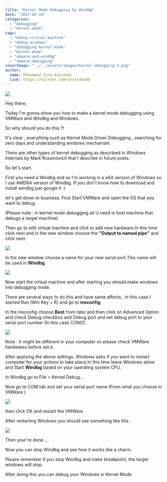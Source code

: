 ```yaml
---
title: "Kernel Mode Debugging by Windbg"
date: "2017-03-19"
categories: 
  - "debugging"
  - "kernel-mode"
tags: 
  - "debug-virtual-machine"
  - "debug-windows"
  - "debugging-kernel-mode"
  - "kernel-mode"
  - "vmware-and-windbg"
  - "vmware-debugging"
coverImage: "../../assets/images/kernel-debugging-5.png"
author:
  name: Mohammad Sina Karvandi
  link: https://twitter.com/Intel80x86
---
```


![](../../assets/images/kernel-debugging-5.png)

Hey there,

Today I'm gonna show you how to make a kernel mode debugging using VMWare and Windbg and Windows.

So why should you do this ?!

It's clear , everything such as Kernel Mode Driver Debugging , searching for zero days and understanding windows mechanism.

There are other types of kernel debugging as described in Windows Internals by Mark Russinovich that I describe in future posts.

So let's start.

First you need a Windbg and as I'm working in a x64 version of Windows so I use AMD64 version of Windbg. If you don't know how to download and install windbg just google it :)

let's get down to business. First Start VMWare and open the OS that you want to debug.

(Please note : in kernel mode debugging all U need is host machine that debugs a target machine)

Then go to edit virtual machine and click to add new hardware.In this time click next and in the new window choose the **"Output to named pipe"** and click next.

![](../../assets/images/kernel-debugging-1.png)

In the new window choose a name for your new serial port.This name will be used in **Windbg**.

![](../../assets/images/kernel-debugging-2.png)

Now start the virtual machine and after starting you should make windows into debugging mode.

There are several ways to do this and have same affects , In this case I started Run (Win Key + R) and go to **msconfig**.

In the msconfig choose **Boot** from tabs and then click on Advanced Option and check Debug checkbox and Debug port and set debug port to your serial port number (In this case COM2).

![](../../assets/images/kernel-debugging-3.png)

Note : It might be different in your computer so please check VMWare hardwares before set it.

After applying the above settings, Windows asks if you want to restart computer for your actions to take place.In this time leave Windows alone and Start **Windbg** based on your operating system CPU.

In Windbg go to File > Kernel Debug...

Now go to COM tab and set your serial port name (From what you choose in VMWare.)

![](../../assets/images/kernel-debugging-4.png)

then click OK and restart the VMWare.

After restarting Windows you should see something like this :

![](../../assets/images/kernel-debugging-5.png)

Then your're done ...

Now you can stop Windbg and see how it works like a charm.

Please remember if you stop Windbg and make breakpoint, the target windows will stop.

After doing this you can debug your Windows in Kernel Mode.
